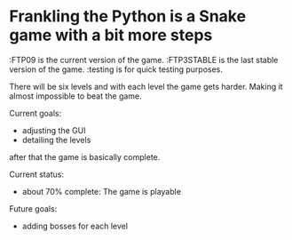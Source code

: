 # Frankling the Python is a Snake game with a bit more steps

:FTP09 is the current version of the game. 
:FTP3STABLE is the last stable version of the game.
:testing is for quick testing purposes.

There will be six levels and with each level the game gets harder. 
Making it almost impossible to beat the game.

Current goals:
- adjusting the GUI
- detailing the levels

after that the game is basically complete.

Current status: 
- about 70% complete: The game is playable

Future goals:
- adding bosses for each level
